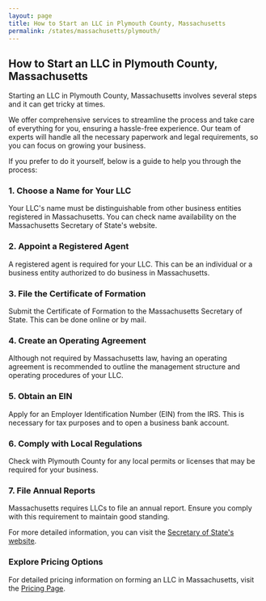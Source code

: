 ```yaml
---
layout: page
title: How to Start an LLC in Plymouth County, Massachusetts
permalink: /states/massachusetts/plymouth/
---
```


<h2>How to Start an LLC in Plymouth County, Massachusetts</h2>

<p>Starting an LLC in Plymouth County, Massachusetts involves several steps and it can get tricky at times.</p>

<p>We offer comprehensive services to streamline the process and take care of everything for you, ensuring a hassle-free experience. Our team of experts will handle all the necessary paperwork and legal requirements, so you can focus on growing your business.</p>

<p>If you prefer to do it yourself, below is a guide to help you through the process:</p>

<h3>1. Choose a Name for Your LLC</h3>
<p>Your LLC's name must be distinguishable from other business entities registered in Massachusetts. You can check name availability on the Massachusetts Secretary of State's website.</p>

<h3>2. Appoint a Registered Agent</h3>
<p>A registered agent is required for your LLC. This can be an individual or a business entity authorized to do business in Massachusetts.</p>

<h3>3. File the Certificate of Formation</h3>
<p>Submit the Certificate of Formation to the Massachusetts Secretary of State. This can be done online or by mail.</p>

<h3>4. Create an Operating Agreement</h3>
<p>Although not required by Massachusetts law, having an operating agreement is recommended to outline the management structure and operating procedures of your LLC.</p>

<h3>5. Obtain an EIN</h3>
<p>Apply for an Employer Identification Number (EIN) from the IRS. This is necessary for tax purposes and to open a business bank account.</p>

<h3>6. Comply with Local Regulations</h3>
<p>Check with Plymouth County for any local permits or licenses that may be required for your business.</p>

<h3>7. File Annual Reports</h3>
<p>Massachusetts requires LLCs to file an annual report. Ensure you comply with this requirement to maintain good standing.</p>

<p>For more detailed information, you can visit the <a href="https://www.sos.massachusetts.gov/">Secretary of State's website</a>.</p>

<h3>Explore Pricing Options</h3>
<p>For detailed pricing information on forming an LLC in Massachusetts, visit the <a href="{ '/new-pricing/' | relative_url }">Pricing Page</a>.</p>
